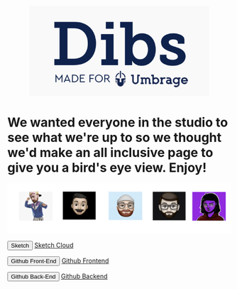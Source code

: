 <p align="center"> 
  <img src="dibs.png">
</p>

# We wanted everyone in the studio to see what we're up to so we thought we'd make an all inclusive page to give you a bird's eye view. Enjoy!

<div class="row">
<p align="center"> <img src="team.png">
 </p>
 </div> 

<button name="button" onclick="https://www.sketch.com/s/29b12cf5-0b5d-4af9-aaa9-eb4a1d4fae0e">Sketch</button>
[Sketch Cloud](https://www.sketch.com/s/29b12cf5-0b5d-4af9-aaa9-eb4a1d4fae0e)

<button name="button" onclick="https://github.com/Umbrage-Studios/march-cohort-frontend">Github Front-End</button>
[Github Frontend](https://github.com/Umbrage-Studios/march-cohort-frontend)

<button name="button" onclick="https://github.com/Umbrage-Studios/march-cohort-backend">Github Back-End</button>
[Github Backend](https://github.com/Umbrage-Studios/march-cohort-backend)
